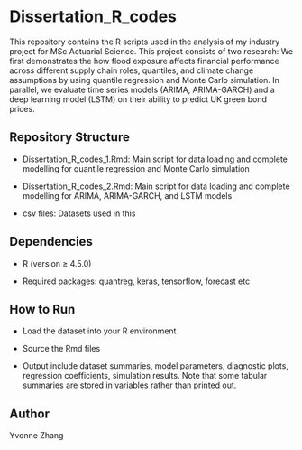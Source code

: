 
# Dissertation_R_codes 

This repository contains the R scripts used in the analysis of my industry project for MSc Actuarial Science. 
This project consists of two research: We first demonstrates the how flood exposure affects financial performance across different supply
chain roles, quantiles, and climate change assumptions by using quantile regression and
Monte Carlo simulation. In parallel, we evaluate time series models (ARIMA, ARIMA-GARCH) and a deep
learning model (LSTM) on their ability to predict UK green bond prices. 

## Repository Structure

- Dissertation_R_codes_1.Rmd: Main script for data loading and complete modelling for quantile regression and Monte Carlo simulation

- Dissertation_R_codes_2.Rmd: Main script for data loading and complete modelling for ARIMA, ARIMA-GARCH, and LSTM models

- csv files: Datasets used in this 

## Dependencies

- R (version ≥ 4.5.0)

- Required packages: quantreg, keras, tensorflow, forecast etc

## How to Run

- Load the dataset into your R environment

- Source the Rmd files

- Output include dataset summaries, model parameters, diagnostic plots, regression coefficients, simulation results. 
   Note that some tabular summaries are stored in variables rather than printed out.

## Author

Yvonne Zhang
